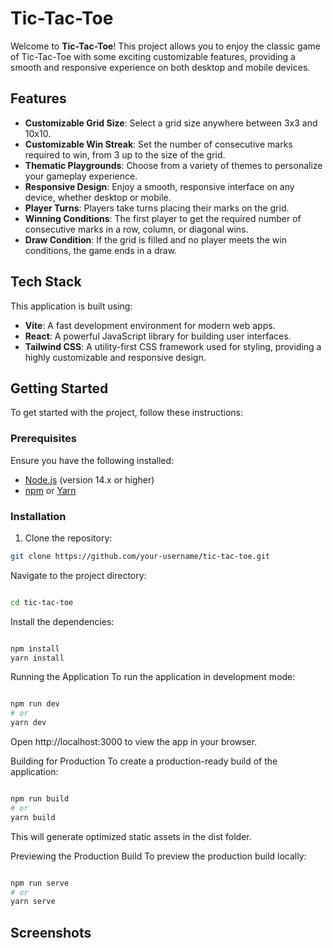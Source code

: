 # Tic-Tac-Toe

Welcome to **Tic-Tac-Toe**! This project allows you to enjoy the classic game of Tic-Tac-Toe with some exciting customizable features, providing a smooth and responsive experience on both desktop and mobile devices.

## Features

- **Customizable Grid Size**: Select a grid size anywhere between 3x3 and 10x10.
- **Customizable Win Streak**: Set the number of consecutive marks required to win, from 3 up to the size of the grid.
- **Thematic Playgrounds**: Choose from a variety of themes to personalize your gameplay experience.
- **Responsive Design**: Enjoy a smooth, responsive interface on any device, whether desktop or mobile.
- **Player Turns**: Players take turns placing their marks on the grid.
- **Winning Conditions**: The first player to get the required number of consecutive marks in a row, column, or diagonal wins.
- **Draw Condition**: If the grid is filled and no player meets the win conditions, the game ends in a draw.

## Tech Stack

This application is built using:

- **Vite**: A fast development environment for modern web apps.
- **React**: A powerful JavaScript library for building user interfaces.
- **Tailwind CSS**: A utility-first CSS framework used for styling, providing a highly customizable and responsive design.

## Getting Started

To get started with the project, follow these instructions:

### Prerequisites

Ensure you have the following installed:

- [Node.js](https://nodejs.org/) (version 14.x or higher)
- [npm](https://www.npmjs.com/) or [Yarn](https://yarnpkg.com/)

### Installation

1. Clone the repository:

```bash
git clone https://github.com/your-username/tic-tac-toe.git
```
Navigate to the project directory:

```bash

cd tic-tac-toe

```
Install the dependencies:
```bash

npm install
yarn install

```
Running the Application
To run the application in development mode:

```bash

npm run dev
# or
yarn dev
```
Open http://localhost:3000 to view the app in your browser.

Building for Production
To create a production-ready build of the application:

```bash

npm run build
# or
yarn build
```
This will generate optimized static assets in the dist folder.

Previewing the Production Build
To preview the production build locally:

```bash

npm run serve
# or
yarn serve
```





 



## Screenshots




